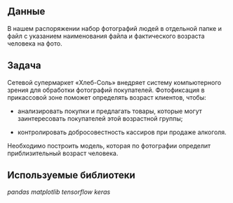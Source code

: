 
## Данные

 В нашем распоряжении набор фотографий людей в отдельной папке и файл с указанием наименования файла и фактического возраста человека на фото.

## Задача

Cетевой супермаркет «Хлеб-Соль» внедряет систему компьютерного зрения для обработки фотографий покупателей. Фотофиксация в прикассовой зоне поможет определять возраст клиентов, чтобы:

- анализировать покупки и предлагать товары, которые могут заинтересовать покупателей этой возрастной группы;

- контролировать добросовестность кассиров при продаже алкоголя.

Необходимо построить модель, которая по фотографии определит приблизительный возраст человека.

## Используемые библиотеки
*pandas*
*matplotlib*
*tensorflow*
*keras*

